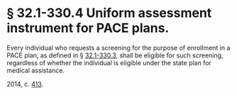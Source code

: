 # § 32.1-330.4 Uniform assessment instrument for PACE plans.

<p>Every individual who requests a screening for the purpose of enrollment in a PACE plan, as defined in § <a href='http://law.lis.virginia.gov/vacode/32.1-330.3/'>32.1-330.3</a>, shall be eligible for such screening, regardless of whether the individual is eligible under the state plan for medical assistance.</p><p>2014, c. <a href='http://lis.virginia.gov/cgi-bin/legp604.exe?141+ful+CHAP0413'>413</a>.</p>